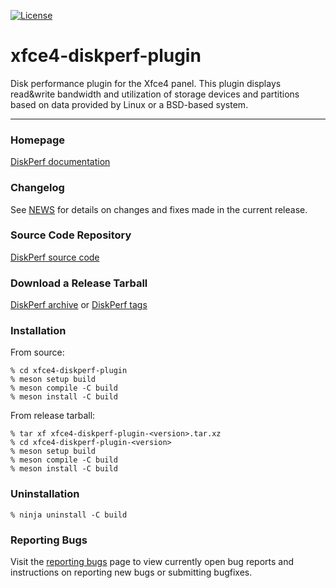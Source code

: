 [![License](https://img.shields.io/badge/License-BSD%202--Clause-blue.svg)](https://gitlab.xfce.org/panel-plugins/xfce4-diskperf-plugin/-/blob/master/COPYING)

# xfce4-diskperf-plugin

Disk performance plugin for the Xfce4 panel. This plugin displays read&write bandwidth and utilization of storage devices and partitions based on data provided by Linux or a BSD-based system.

----

### Homepage

[DiskPerf documentation](https://docs.xfce.org/panel-plugins/xfce4-diskperf-plugin/start)

### Changelog

See [NEWS](https://gitlab.xfce.org/panel-plugins/xfce4-diskperf-plugin/-/blob/master/NEWS) for details on changes and fixes made in the current release.

### Source Code Repository

[DiskPerf source code](https://gitlab.xfce.org/panel-plugins/xfce4-diskperf-plugin)

### Download a Release Tarball

[DiskPerf archive](https://archive.xfce.org/src/panel-plugins/xfce4-diskperf-plugin/)
    or
[DiskPerf tags](https://gitlab.xfce.org/panel-plugins/xfce4-diskperf-plugin/-/tags)

### Installation

From source:

    % cd xfce4-diskperf-plugin
    % meson setup build
    % meson compile -C build
    % meson install -C build

From release tarball:

    % tar xf xfce4-diskperf-plugin-<version>.tar.xz
    % cd xfce4-diskperf-plugin-<version>
    % meson setup build
    % meson compile -C build
    % meson install -C build

### Uninstallation

    % ninja uninstall -C build

### Reporting Bugs

Visit the [reporting bugs](https://docs.xfce.org/panel-plugins/xfce4-diskperf-plugin/bugs) page to view currently open bug reports and instructions on reporting new bugs or submitting bugfixes.
